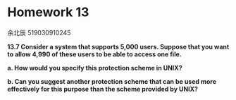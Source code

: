 # Homework 13

余北辰 519030910245



**13.7 Consider a system that supports 5,000 users. Suppose that you want to allow 4,990 of these users to be able to access one file.**

**a. How would you specify this protection scheme in UNIX?**

**b. Can you suggest another protection scheme that can be used more effectively for this purpose than the scheme provided by UNIX?**